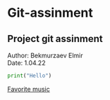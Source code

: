 # Git-assinment
<h2>Project git assinment</h2>
  
Author: Bekmurzaev Elmir
  <br>
Date: 1.04.22
<br>
<img src="https://upload.wikimedia.org/wikipedia/en/0/07/Ala-Too_International_University_Seal.png" alt="">
  
```python
print("Hello")
```

<a href="https://youtu.be/Eplg4eYRstQ">Favorite music</a>




